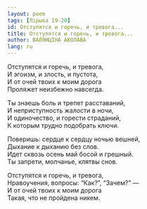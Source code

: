 ```yaml
---
layout: poem
tags: [Лірыка 19-20]
id: Отступятся и горечь, и тревога...
title: Отступятся и горечь, и тревога...
author: ВАЛЯНЦІНА АКОЛАВА
lang: ru
---
```



Отступятся и горечь, и тревога,  
И эгоизм, и злость, и пустота,  
И от очей твоих к моим дорога  
Проляжет неизбежно навсегда.  

Ты знаешь боль и трепет расставаний,  
И неприступность жалости в ночи,  
И одиночество, и горести страданий,  
К которым трудно подобрать ключи.  

Поверишь: сердце к сердцу ночью вешней,  
Дыхание к дыханию без слов.  
Идет сквозь осень май босой и грешный.  
Ты запрети, молчанье, клятвы снов.  

Отступятся и горечь, и тревога,  
Нравоучения, вопросы: “Как?”, “Зачем?” —  
И от очей твоих к моим дорога   
Такая, что не пройдена никем.  
